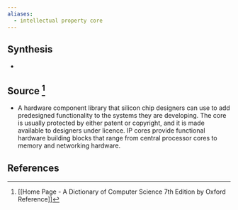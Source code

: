 ```yaml
---
aliases:
  - intellectual property core
---
```

## Synthesis
- 
## Source [^1]
- A hardware component library that silicon chip designers can use to add predesigned functionality to the systems they are developing. The core is usually protected by either patent or copyright, and it is made available to designers under licence. IP cores provide functional hardware building blocks that range from central processor cores to memory and networking hardware.
## References

[^1]: [[Home Page - A Dictionary of Computer Science 7th Edition by Oxford Reference]]